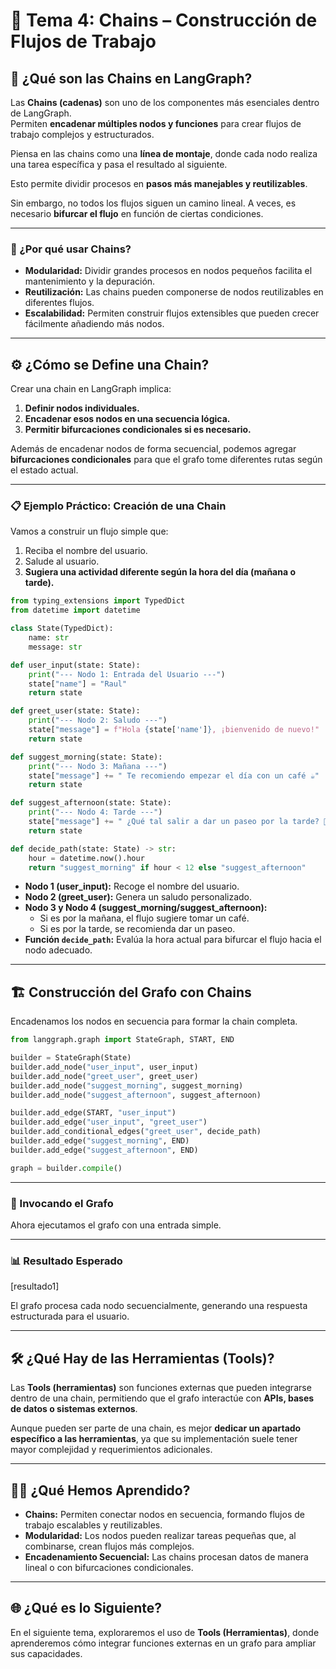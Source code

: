 # 🔗 Tema 4: Chains – Construcción de Flujos de Trabajo  

## 🚀 ¿Qué son las Chains en LangGraph?  

Las **Chains (cadenas)** son uno de los componentes más esenciales dentro de LangGraph.  
Permiten **encadenar múltiples nodos y funciones** para crear flujos de trabajo complejos y estructurados.  

Piensa en las chains como una **línea de montaje**, donde cada nodo realiza una tarea específica y pasa el resultado al siguiente.  

Esto permite dividir procesos en **pasos más manejables y reutilizables**. 

Sin embargo, no todos los flujos siguen un camino lineal. A veces, es necesario **bifurcar el flujo** en función de ciertas condiciones.  


---

### 🧠 ¿Por qué usar Chains?  

- **Modularidad:** Dividir grandes procesos en nodos pequeños facilita el mantenimiento y la depuración.  
- **Reutilización:** Las chains pueden componerse de nodos reutilizables en diferentes flujos.  
- **Escalabilidad:** Permiten construir flujos extensibles que pueden crecer fácilmente añadiendo más nodos.  

---

## ⚙️ ¿Cómo se Define una Chain?  

Crear una chain en LangGraph implica:  
1. **Definir nodos individuales.**  
2. **Encadenar esos nodos en una secuencia lógica.**  
3. **Permitir bifurcaciones condicionales si es necesario.**  

Además de encadenar nodos de forma secuencial, podemos agregar **bifurcaciones condicionales** para que el grafo tome diferentes rutas según el estado actual.  

---

### 📋 Ejemplo Práctico: Creación de una Chain  

Vamos a construir un flujo simple que:  
1. Reciba el nombre del usuario.  
2. Salude al usuario.  
3. **Sugiera una actividad diferente según la hora del día (mañana o tarde).**  
 
```python
from typing_extensions import TypedDict
from datetime import datetime

class State(TypedDict):
    name: str
    message: str

def user_input(state: State):
    print("--- Nodo 1: Entrada del Usuario ---")
    state["name"] = "Raul"
    return state

def greet_user(state: State):
    print("--- Nodo 2: Saludo ---")
    state["message"] = f"Hola {state['name']}, ¡bienvenido de nuevo!"
    return state

def suggest_morning(state: State):
    print("--- Nodo 3: Mañana ---")
    state["message"] += " Te recomiendo empezar el día con un café ☕️"
    return state

def suggest_afternoon(state: State):
    print("--- Nodo 4: Tarde ---")
    state["message"] += " ¿Qué tal salir a dar un paseo por la tarde? 🚶‍♂️"
    return state

def decide_path(state: State) -> str:
    hour = datetime.now().hour
    return "suggest_morning" if hour < 12 else "suggest_afternoon"
``` 

- **Nodo 1 (user_input):** Recoge el nombre del usuario.  
- **Nodo 2 (greet_user):** Genera un saludo personalizado.  
- **Nodo 3 y Nodo 4 (suggest_morning/suggest_afternoon):**  
  - Si es por la mañana, el flujo sugiere tomar un café.  
  - Si es por la tarde, se recomienda dar un paseo.  
- **Función `decide_path`:** Evalúa la hora actual para bifurcar el flujo hacia el nodo adecuado.   

---

## 🏗️ Construcción del Grafo con Chains  

Encadenamos los nodos en secuencia para formar la chain completa.  
```python
from langgraph.graph import StateGraph, START, END

builder = StateGraph(State)
builder.add_node("user_input", user_input)
builder.add_node("greet_user", greet_user)
builder.add_node("suggest_morning", suggest_morning)
builder.add_node("suggest_afternoon", suggest_afternoon)

builder.add_edge(START, "user_input")
builder.add_edge("user_input", "greet_user")
builder.add_conditional_edges("greet_user", decide_path)
builder.add_edge("suggest_morning", END)
builder.add_edge("suggest_afternoon", END)

graph = builder.compile()
```

---

### 🚀 Invocando el Grafo  

Ahora ejecutamos el grafo con una entrada simple.  
 

---

### 📊 Resultado Esperado  
[resultado1]  

El grafo procesa cada nodo secuencialmente, generando una respuesta estructurada para el usuario.  

---

## 🛠️ ¿Qué Hay de las Herramientas (Tools)?  

Las **Tools (herramientas)** son funciones externas que pueden integrarse dentro de una chain, permitiendo que el grafo interactúe con **APIs, bases de datos o sistemas externos**.  

Aunque pueden ser parte de una chain, es mejor **dedicar un apartado específico a las herramientas**, ya que su implementación suele tener mayor complejidad y requerimientos adicionales.  

---

## 🧑‍🏫 ¿Qué Hemos Aprendido?  

- **Chains:** Permiten conectar nodos en secuencia, formando flujos de trabajo escalables y reutilizables.  
- **Modularidad:** Los nodos pueden realizar tareas pequeñas que, al combinarse, crean flujos más complejos.  
- **Encadenamiento Secuencial:** Las chains procesan datos de manera lineal o con bifurcaciones condicionales.  

---

## 🌐 ¿Qué es lo Siguiente?  

En el siguiente tema, exploraremos el uso de **Tools (Herramientas)**, donde aprenderemos cómo integrar funciones externas en un grafo para ampliar sus capacidades.  
